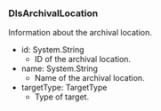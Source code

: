 ### DlsArchivalLocation
Information about the archival location.

- id: System.String
  - ID of the archival location.
- name: System.String
  - Name of the archival location.
- targetType: TargetType
  - Type of target.
